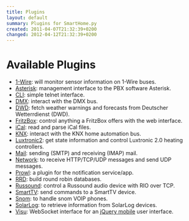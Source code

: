 ```yaml
---
title: Plugins
layout: default
summary: Plugins for SmartHome.py
created: 2011-04-07T21:32:39+0200
changed: 2012-04-12T21:32:39+0200
---
```


# Available Plugins

* [1-Wire](onewire/): will monitor sensor information on 1-Wire buses.
* [Asterisk](asterisk/): management interface to the PBX software Asterisk.
* [CLI](cli/): simple telnet interface.
* [DMX](dmx/): interact with the DMX bus.
* [DWD](dwd/): fetch weather warnings and forecasts from Deutscher Wetterrdienst (DWD).
* [FritzBox](fritzbox/): control anything a FritzBox offers with the web interface.
* [iCal](ical/): read and parse iCal files.
* [KNX](knx/): interact with the KNX home automation bus.
* [Luxtronic2](luxtronic2/): get state information and control Luxtronic 2.0 heating controllers.
* [Mail](mail/): sending (SMTP) and receiving (IMAP) mail.
* [Network](network/): to receive HTTP/TCP/UDP messages and send UDP messages.
* [Prowl](prowl/): a plugin for the notification service/app.
* [RRD](rrd/): build round robin databases.
* [Russound](russound/): control a Russound audio device with RIO over TCP.
* [SmartTV](smarttv/): send commands to a SmartTV device.
* [Snom](snom/): to handle snom VOIP phones.
* [SolarLog](solarlog/): to retrieve information from SolarLog devices.
* [Visu](visu/): WebSocket interface for an [jQuery mobile](http://jquerymobile.com/) user interface.

